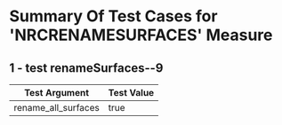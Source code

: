 # Summary Of Test Cases for 'NRCRENAMESURFACES' Measure
 
## 1 - test renameSurfaces--9
| Test Argument | Test Value |
| ------------- | ---------- |
| rename_all_surfaces |true |
 
